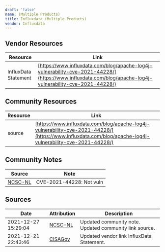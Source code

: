 ```yaml
---
draft: 'false'
name: (Multiple Products)
title: Influxdata (Multiple Products)
vendor: Influxdata
---
```


## Vendor Resources
| Resource | Link |
| --- | --- |
| InfluxData Statement | [https://www.influxdata.com/blog/apache-log4j-vulnerability-cve-2021-44228/](https://www.influxdata.com/blog/apache-log4j-vulnerability-cve-2021-44228/) |

## Community Resources
| Resource | Link |
| --- | --- |
| source | [https://www.influxdata.com/blog/apache-log4j-vulnerability-cve-2021-44228/](https://www.influxdata.com/blog/apache-log4j-vulnerability-cve-2021-44228/) |

## Community Notes
| Source | Note |
| --- | --- |
| [NCSC-NL](https://github.com/NCSC-NL/log4shell/blob/main/software/README.md) | CVE-2021-44228: Not vuln </ul> |

## Sources
| Date | Attribution | Description |
| --- | --- | --- |
| 2021-12-27 15:29:04 | [NCSC-NL](https://github.com/NCSC-NL/log4shell/blob/main/software/README.md) | Updated community note. Updated community link source.  |
| 2021-12-21 22:43:46 | [CISAGov](https://raw.githubusercontent.com/cisagov/log4j-affected-db/develop/README.md) | Updated vendor link InfluxData Statement.  |
